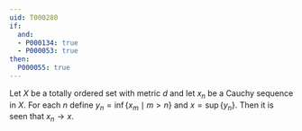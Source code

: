 ```yaml
---
uid: T000280
if:
  and:
  - P000134: true
  - P000053: true
then:
  P000055: true
---
```


Let $X$ be a totally ordered set with metric $d$ and let $x_n$ be a Cauchy sequence in $X$. For each $n$ define $y_n = \inf\{x_m\mid m> n\}$ and $x = \sup\{y_n\}$. Then it is seen that $x_n\to x$.
